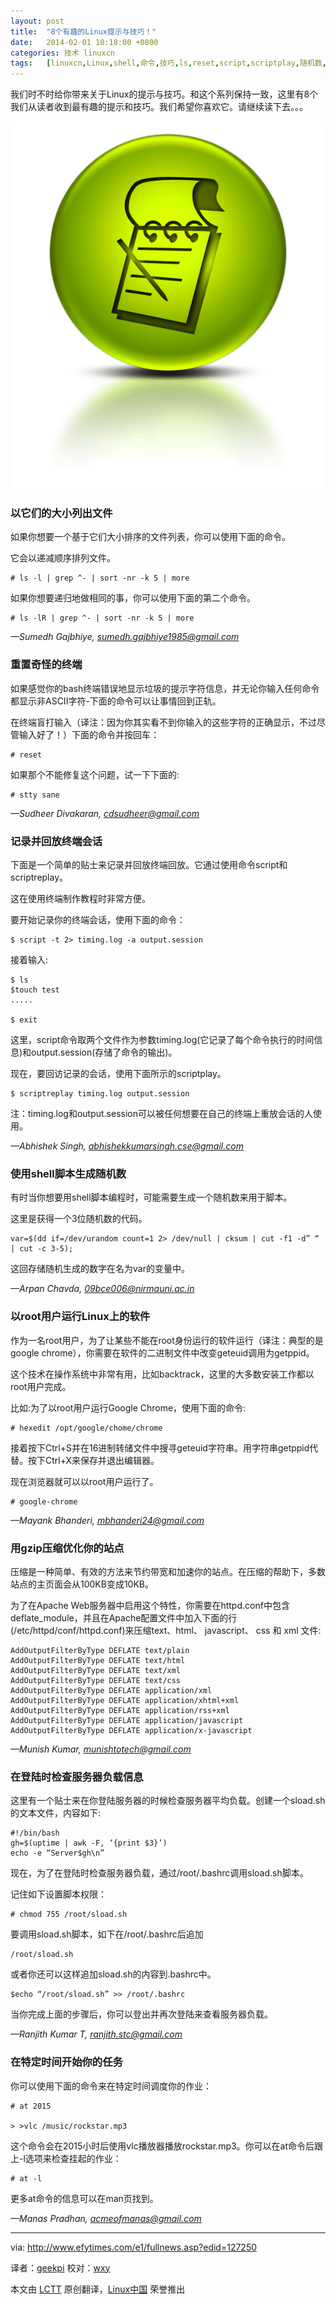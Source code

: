 ```yaml
---
layout: post
title:	"8个有趣的Linux提示与技巧！"
date:	2014-02-01 10:18:00 +0800 
categories:	技术 linuxcn 
tags:	[linuxcn,Linux,shell,命令,技巧,ls,reset,script,scriptplay,随机数,chrome]
---
```



我们时不时给你带来关于Linux的提示与技巧。和这个系列保持一致，这里有8个我们从读者收到最有趣的提示和技巧。我们希望你喜欢它。请继续读下去。。。


![](/Asserts/Images/album/201401/30/2200220gt6to7h06dtbi0b.png)


### 以它们的大小列出文件


如果你想要一个基于它们大小排序的文件列表，你可以使用下面的命令。


它会以递减顺序排列文件。



```
# ls -l | grep ^- | sort -nr -k 5 | more

```

如果你想要递归地做相同的事，你可以使用下面的第二个命令。



```
# ls -lR | grep ^- | sort -nr -k 5 | more

```

*—Sumedh Gajbhiye, [sumedh.gajbhiye1985@gmail.com](mailto:sumedh.gajbhiye1985@gmail.com)*


### 重置奇怪的终端


如果感觉你的bash终端错误地显示垃圾的提示字符信息，并无论你输入任何命令都显示非ASCII字符-下面的命令可以让事情回到正轨。


在终端盲打输入（译注：因为你其实看不到你输入的这些字符的正确显示，不过尽管输入好了！）下面的命令并按回车：



```
# reset

```

如果那个不能修复这个问题，试一下下面的:



```
# stty sane

```

*—Sudheer Divakaran, [cdsudheer@gmail.com](mailto:cdsudheer@gmail.com)*


### 记录并回放终端会话


下面是一个简单的贴士来记录并回放终端回放。它通过使用命令script和scriptreplay。


这在使用终端制作教程时非常方便。


要开始记录你的终端会话，使用下面的命令：



```
$ script -t 2> timing.log -a output.session

```

接着输入:



```
$ ls
$touch test
.....

$ exit

```

这里，script命令取两个文件作为参数timing.log(它记录了每个命令执行的时间信息)和output.session(存储了命令的输出)。


现在，要回访记录的会话，使用下面所示的scriptplay。



```
$ scriptreplay timing.log output.session

```

注：timing.log和output.session可以被任何想要在自己的终端上重放会话的人使用。


*—Abhishek Singh, [abhishekkumarsingh.cse@gmail.com](mailto:abhishekkumarsingh.cse@gmail.com)*


### 使用shell脚本生成随机数


有时当你想要用shell脚本编程时，可能需要生成一个随机数来用于脚本。


这里是获得一个3位随机数的代码。



```
var=$(dd if=/dev/urandom count=1 2> /dev/null | cksum | cut -f1 -d” “ | cut -c 3-5);

```

这回存储随机生成的数字在名为var的变量中。


*—Arpan Chavda, [09bce006@nirmauni.ac.in](mailto:09bce006@nirmauni.ac.in)*


### 以root用户运行Linux上的软件


作为一名root用户，为了让某些不能在root身份运行的软件运行（译注：典型的是google chrome），你需要在软件的二进制文件中改变geteuid调用为getppid。


这个技术在操作系统中非常有用，比如backtrack，这里的大多数安装工作都以root用户完成。


比如:为了以root用户运行Google Chrome，使用下面的命令:



```
# hexedit /opt/google/chome/chrome

```

接着按下Ctrl+S并在16进制转储文件中搜寻geteuid字符串。用字符串getppid代替。按下Ctrl+X来保存并退出编辑器。


现在浏览器就可以以root用户运行了。



```
# google-chrome

```

*—Mayank Bhanderi, [mbhanderi24@gmail.com](mailto:mbhanderi24@gmail.com)*


### 用gzip压缩优化你的站点


压缩是一种简单、有效的方法来节约带宽和加速你的站点。在压缩的帮助下，多数站点的主页面会从100KB变成10KB。


为了在Apache Web服务器中启用这个特性，你需要在httpd.conf中包含deflate\_module，并且在Apache配置文件中加入下面的行 (/etc/httpd/conf/httpd.conf)来压缩text、html、 javascript、 css 和 xml 文件:



```
AddOutputFilterByType DEFLATE text/plain
AddOutputFilterByType DEFLATE text/html
AddOutputFilterByType DEFLATE text/xml
AddOutputFilterByType DEFLATE text/css
AddOutputFilterByType DEFLATE application/xml
AddOutputFilterByType DEFLATE application/xhtml+xml
AddOutputFilterByType DEFLATE application/rss+xml
AddOutputFilterByType DEFLATE application/javascript
AddOutputFilterByType DEFLATE application/x-javascript

```

*—Munish Kumar, [munishtotech@gmail.com](mailto:munishtotech@gmail.com)*


### 在登陆时检查服务器负载信息


这里有一个贴士来在你登陆服务器的时候检查服务器平均负载。创建一个sload.sh的文本文件，内容如下:



```
#!/bin/bash
gh=$(uptime | awk -F, ‘{print $3}’)
echo -e “Server$gh\n”

```

现在，为了在登陆时检查服务器负载，通过/root/.bashrc调用sload.sh脚本。


记住如下设置脚本权限：



```
# chmod 755 /root/sload.sh

```

要调用sload.sh脚本，如下在/root/.bashrc后追加



```
/root/sload.sh

```

或者你还可以这样追加sload.sh的内容到.bashrc中。



```
$echo “/root/sload.sh” >> /root/.bashrc

```

当你完成上面的步骤后，你可以登出并再次登陆来查看服务器负载。


*—Ranjith Kumar T, [ranjith.stc@gmail.com](mailto:ranjith.stc@gmail.com)*


### 在特定时间开始你的任务


你可以使用下面的命令来在特定时间调度你的作业：



```
# at 2015

> >vlc /music/rockstar.mp3

```

这个命令会在2015小时后使用vlc播放器播放rockstar.mp3。你可以在at命令后跟上-l选项来检查挂起的作业：



```
# at -l

```

更多at命令的信息可以在man页找到。


*—Manas Pradhan, [acmeofmanas@gmail.com](mailto:acmeofmanas@gmail.com)*




---


via: <http://www.efytimes.com/e1/fullnews.asp?edid=127250>


译者：[geekpi](https://github.com/geekpi) 校对：[wxy](https://github.com/wxy)


本文由 [LCTT](https://github.com/LCTT/TranslateProject) 原创翻译，[Linux中国](http://linux.cn/) 荣誉推出
